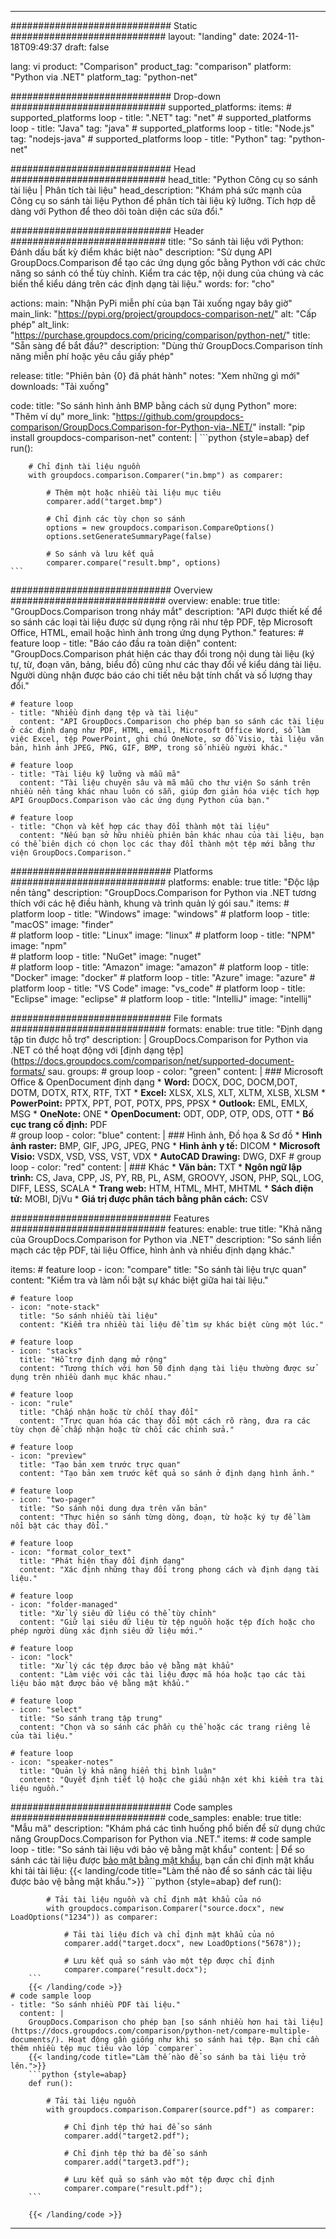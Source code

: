 
---
############################# Static ############################
layout: "landing"
date: 2024-11-18T09:49:37
draft: false

lang: vi
product: "Comparison"
product_tag: "comparison"
platform: "Python via .NET"
platform_tag: "python-net"

############################# Drop-down ############################
supported_platforms:
  items:
    # supported_platforms loop
    - title: ".NET"
      tag: "net"
    # supported_platforms loop
    - title: "Java"
      tag: "java"
    # supported_platforms loop
    - title: "Node.js"
      tag: "nodejs-java"
    # supported_platforms loop
    - title: "Python"
      tag: "python-net"

############################# Head ############################
head_title: "Python Công cụ so sánh tài liệu | Phân tích tài liệu"
head_description: "Khám phá sức mạnh của Công cụ so sánh tài liệu Python để phân tích tài liệu kỹ lưỡng. Tích hợp dễ dàng với Python để theo dõi toàn diện các sửa đổi."

############################# Header ############################
title: "So sánh tài liệu với Python: Đánh dấu bất kỳ điểm khác biệt nào"
description: "Sử dụng API GroupDocs.Comparison để tạo các ứng dụng gốc bằng Python với các chức năng so sánh có thể tùy chỉnh. Kiểm tra các tệp, nội dung của chúng và các biến thể kiểu dáng trên các định dạng tài liệu."
words:
  for: "cho"

actions:
  main: "Nhận PyPi miễn phí của bạn Tải xuống ngay bây giờ"
  main_link: "https://pypi.org/project/groupdocs-comparison-net/"
  alt: "Cấp phép"
  alt_link: "https://purchase.groupdocs.com/pricing/comparison/python-net/"
  title: "Sẵn sàng để bắt đầu?"
  description: "Dùng thử GroupDocs.Comparison tính năng miễn phí hoặc yêu cầu giấy phép"

release:
  title: "Phiên bản {0} đã phát hành"
  notes: "Xem những gì mới"
  downloads: "Tải xuống"

code:
  title: "So sánh hình ảnh BMP bằng cách sử dụng Python"
  more: "Thêm ví dụ"
  more_link: "https://github.com/groupdocs-comparison/GroupDocs.Comparison-for-Python-via-.NET/"
  install: "pip install groupdocs-comparison-net"
  content: |
    ```python {style=abap}
    def run():

        # Chỉ định tài liệu nguồn
        with groupdocs.comparison.Comparer("in.bmp") as comparer:

            # Thêm một hoặc nhiều tài liệu mục tiêu
            comparer.add("target.bmp")

            # Chỉ định các tùy chọn so sánh
            options = new groupdocs.comparison.CompareOptions()
            options.setGenerateSummaryPage(false)

            # So sánh và lưu kết quả
            comparer.compare("result.bmp", options)
    ```

############################# Overview ############################
overview:
  enable: true
  title: "GroupDocs.Comparison trong nháy mắt"
  description: "API được thiết kế để so sánh các loại tài liệu được sử dụng rộng rãi như tệp PDF, tệp Microsoft Office, HTML, email hoặc hình ảnh trong ứng dụng Python."
  features:
    # feature loop
    - title: "Báo cáo đầu ra toàn diện"
      content: "GroupDocs.Comparison phát hiện các thay đổi trong nội dung tài liệu (ký tự, từ, đoạn văn, bảng, biểu đồ) cũng như các thay đổi về kiểu dáng tài liệu. Người dùng nhận được báo cáo chi tiết nêu bật tính chất và số lượng thay đổi."

    # feature loop
    - title: "Nhiều định dạng tệp và tài liệu"
      content: "API GroupDocs.Comparison cho phép bạn so sánh các tài liệu ở các định dạng như PDF, HTML, email, Microsoft Office Word, sổ làm việc Excel, tệp PowerPoint, ghi chú OneNote, sơ đồ Visio, tài liệu văn bản, hình ảnh JPEG, PNG, GIF, BMP, trong số nhiều người khác."

    # feature loop
    - title: "Tài liệu kỹ lưỡng và mẫu mã"
      content: "Tài liệu chuyên sâu và mã mẫu cho thư viện So sánh trên nhiều nền tảng khác nhau luôn có sẵn, giúp đơn giản hóa việc tích hợp API GroupDocs.Comparison vào các ứng dụng Python của bạn."

    # feature loop
    - title: "Chọn và kết hợp các thay đổi thành một tài liệu"
      content: "Nếu bạn sở hữu nhiều phiên bản khác nhau của tài liệu, bạn có thể biên dịch có chọn lọc các thay đổi thành một tệp mới bằng thư viện GroupDocs.Comparison."

############################# Platforms ############################
platforms:
  enable: true
  title: "Độc lập nền tảng"
  description: "GroupDocs.Comparison for Python via .NET tương thích với các hệ điều hành, khung và trình quản lý gói sau."
  items:
    # platform loop
    - title: "Windows"
      image: "windows"
    # platform loop
    - title: "macOS"
      image: "finder"      
    # platform loop
    - title: "Linux"
      image: "linux"
    # platform loop
    - title: "NPM"
      image: "npm"  
    # platform loop
    - title: "NuGet"
      image: "nuget"      
    # platform loop
    - title: "Amazon"
      image: "amazon"
    # platform loop
    - title: "Docker"
      image: "docker"
    # platform loop
    - title: "Azure"
      image: "azure"
    # platform loop
    - title: "VS Code"
      image: "vs_code"
    # platform loop
    - title: "Eclipse"
      image: "eclipse"
    # platform loop
    - title: "IntelliJ"
      image: "intellij"

############################# File formats ############################
formats:
  enable: true
  title: "Định dạng tập tin được hỗ trợ"
  description: |
    GroupDocs.Comparison for Python via .NET có thể hoạt động với [định dạng tệp](https://docs.groupdocs.com/comparison/net/supported-document-formats/ sau.
  groups:
    # group loop
    - color: "green"
      content: |
        ### Microsoft Office & OpenDocument định dạng
        * **Word:** DOCX, DOC, DOCM,DOT, DOTM, DOTX, RTX, RTF, TXT
        * **Excel:** XLSX, XLS, XLT, XLTM, XLSB, XLSM
        * **PowerPoint:** PPTX, PPT, POT, POTX, PPS, PPSX
        * **Outlook:** EML, EMLX, MSG
        * **OneNote:** ONE
        * **OpenDocument:** ODT, ODP, OTP, ODS, OTT
        * **Bố cục trang cố định:** PDF        
    # group loop
    - color: "blue"
      content: |
        ### Hình ảnh, Đồ họa & Sơ đồ
        * **Hình ảnh raster:** BMP, GIF, JPG, JPEG, PNG
        * **Hình ảnh y tế:** DICOM
        * **Microsoft Visio:** VSDX, VSD, VSS, VST, VDX
        * **AutoCAD Drawing:** DWG, DXF
      # group loop
    - color: "red"
      content: |
        ### Khác
        * **Văn bản:** TXT
        * **Ngôn ngữ lập trình:** CS, Java, CPP, JS, PY, RB, PL, ASM, GROOVY, JSON, PHP, SQL, LOG, DIFF, LESS, SCALA
        * **Trang web:** HTM, HTML, MHT, MHTML
        * **Sách điện tử:** MOBI, DjVu
        * **Giá trị được phân tách bằng phân cách:** CSV

############################# Features ############################
features:
  enable: true
  title: "Khả năng của GroupDocs.Comparison for Python via .NET"
  description: "So sánh liền mạch các tệp PDF, tài liệu Office, hình ảnh và nhiều định dạng khác."

  items:
    # feature loop
    - icon: "compare"
      title: "So sánh tài liệu trực quan"
      content: "Kiểm tra và làm nổi bật sự khác biệt giữa hai tài liệu."

    # feature loop
    - icon: "note-stack"
      title: "So sánh nhiều tài liệu"
      content: "Kiểm tra nhiều tài liệu để tìm sự khác biệt cùng một lúc."

    # feature loop
    - icon: "stacks"
      title: "Hỗ trợ định dạng mở rộng"
      content: "Tương thích với hơn 50 định dạng tài liệu thường được sử dụng trên nhiều danh mục khác nhau."

    # feature loop
    - icon: "rule"
      title: "Chấp nhận hoặc từ chối thay đổi"
      content: "Trực quan hóa các thay đổi một cách rõ ràng, đưa ra các tùy chọn để chấp nhận hoặc từ chối các chỉnh sửa."

    # feature loop
    - icon: "preview"
      title: "Tạo bản xem trước trực quan"
      content: "Tạo bản xem trước kết quả so sánh ở định dạng hình ảnh."

    # feature loop
    - icon: "two-pager"
      title: "So sánh nội dung dựa trên văn bản"
      content: "Thực hiện so sánh từng dòng, đoạn, từ hoặc ký tự để làm nổi bật các thay đổi."

    # feature loop
    - icon: "format_color_text"
      title: "Phát hiện thay đổi định dạng"
      content: "Xác định những thay đổi trong phong cách và định dạng tài liệu."

    # feature loop
    - icon: "folder-managed"
      title: "Xử lý siêu dữ liệu có thể tùy chỉnh"
      content: "Giữ lại siêu dữ liệu từ tệp nguồn hoặc tệp đích hoặc cho phép người dùng xác định siêu dữ liệu mới."

    # feature loop
    - icon: "lock"
      title: "Xử lý các tệp được bảo vệ bằng mật khẩu"
      content: "Làm việc với các tài liệu được mã hóa hoặc tạo các tài liệu bảo mật được bảo vệ bằng mật khẩu."

    # feature loop
    - icon: "select"
      title: "So sánh trang tập trung"
      content: "Chọn và so sánh các phần cụ thể hoặc các trang riêng lẻ của tài liệu."

    # feature loop
    - icon: "speaker-notes"
      title: "Quản lý khả năng hiển thị bình luận"
      content: "Quyết định tiết lộ hoặc che giấu nhận xét khi kiểm tra tài liệu nguồn."

############################# Code samples ############################
code_samples:
  enable: true
  title: "Mẫu mã"
  description: "Khám phá các tình huống phổ biến để sử dụng chức năng GroupDocs.Comparison for Python via .NET."
  items:
    # code sample loop
    - title: "So sánh tài liệu với bảo vệ bằng mật khẩu"
      content: |
        Để so sánh các tài liệu được [bảo mật bằng mật khẩu](https://docs.groupdocs.com/comparison/python-net/load-password-protected-documents/), bạn cần chỉ định mật khẩu khi tải tài liệu:
        {{< landing/code title="Làm thế nào để so sánh các tài liệu được bảo vệ bằng mật khẩu.">}}
        ```python {style=abap}
        def run():

            # Tải tài liệu nguồn và chỉ định mật khẩu của nó
            with groupdocs.comparison.Comparer("source.docx", new LoadOptions("1234")) as comparer:

                # Tải tài liệu đích và chỉ định mật khẩu của nó
                comparer.add("target.docx", new LoadOptions("5678"));

                # Lưu kết quả so sánh vào một tệp được chỉ định
                comparer.compare("result.docx");
        ```
        {{< /landing/code >}}
    # code sample loop
    - title: "So sánh nhiều PDF tài liệu."
      content: |
        GroupDocs.Comparison cho phép bạn [so sánh nhiều hơn hai tài liệu](https://docs.groupdocs.com/comparison/python-net/compare-multiple-documents/). Hoạt động gần giống như khi so sánh hai tệp. Bạn chỉ cần thêm nhiều tệp mục tiêu vào lớp `comparer`.
        {{< landing/code title="Làm thế nào để so sánh ba tài liệu trở lên.">}}
        ```python {style=abap}
        def run():

            # Tải tài liệu nguồn
            with groupdocs.comparison.Comparer(source.pdf") as comparer:

                # Chỉ định tệp thứ hai để so sánh
                comparer.add("target2.pdf");

                # Chỉ định tệp thứ ba để so sánh
                comparer.add("target3.pdf");

                # Lưu kết quả so sánh vào một tệp được chỉ định
                comparer.compare("result.pdf");
        ```

        {{< /landing/code >}}

---
